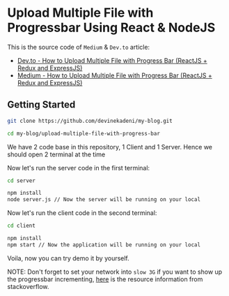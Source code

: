 # Upload Multiple File with Progressbar Using React & NodeJS

This is the source code of `Medium` & `Dev.to` article:

- [Dev.to - How to Upload Multiple File with Progress Bar (ReactJS + Redux and ExpressJS)](https://dev.to/devinekadeni/how-to-upload-multiple-file-with-progress-bar-reactjs-redux-and-expressjs-4hb3)
- [Medium - How to Upload Multiple File with Progress Bar (ReactJS + Redux and ExpressJS)](https://medium.com/@devinekadeni/how-to-upload-multiple-file-with-progress-bar-reactjs-redux-and-expressjs-ed9b0d3fcaf1)

## Getting Started

```bash
git clone https://github.com/devinekadeni/my-blog.git

cd my-blog/upload-multiple-file-with-progress-bar
```

We have 2 code base in this repository, 1 Client and 1 Server.
Hence we should open 2 terminal at the time

Now let's run the server code in the first terminal:

```bash
cd server

npm install
node server.js // Now the server will be running on your local
```

Now let's run the client code in the second terminal:

```bash
cd client

npm install
npm start // Now the application will be running on your local
```

Voila, now you can try demo it by yourself.

NOTE: Don't forget to set your network into `slow 3G` if you want to show up the progressbar incrementing, [here](https://stackoverflow.com/questions/41088022/how-to-get-onuploadprogress-in-axios/48412965#48412965) is the resource information from stackoverflow.
